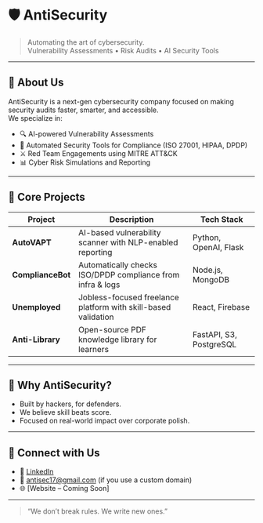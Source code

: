 # 🛡️ AntiSecurity

> Automating the art of cybersecurity.  
> Vulnerability Assessments • Risk Audits • AI Security Tools

---

## 🚀 About Us

AntiSecurity is a next-gen cybersecurity company focused on making security audits faster, smarter, and accessible.  
We specialize in:

- 🔍 AI-powered Vulnerability Assessments
- 🧠 Automated Security Tools for Compliance (ISO 27001, HIPAA, DPDP)
- ⚔️ Red Team Engagements using MITRE ATT&CK
- 📊 Cyber Risk Simulations and Reporting

---

## 🧠 Core Projects

| Project | Description | Tech Stack |
|--------|-------------|------------|
| **AutoVAPT** | AI-based vulnerability scanner with NLP-enabled reporting | Python, OpenAI, Flask |
| **ComplianceBot** | Automatically checks ISO/DPDP compliance from infra & logs | Node.js, MongoDB |
| **Unemployed** | Jobless-focused freelance platform with skill-based validation | React, Firebase |
| **Anti-Library** | Open-source PDF knowledge library for learners | FastAPI, S3, PostgreSQL |

---

## 💼 Why AntiSecurity?

- Built by hackers, for defenders.
- We believe skill beats score.
- Focused on real-world impact over corporate polish.

---

## 📣 Connect with Us

- 🔗 [LinkedIn](https://linkedin.com/in/anti-security-84ab73370/)
- 📧 antisec17@gmail.com (if you use a custom domain)
- 🌐 [Website – Coming Soon]

---

> “We don’t break rules. We write new ones.”
